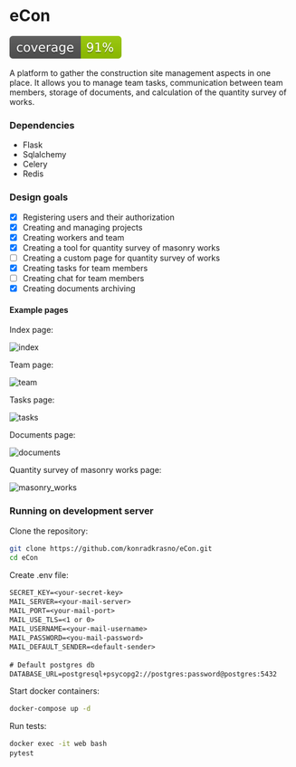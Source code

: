 # eCon
![Alt text](./coverage.svg)

A platform to gather the construction site management aspects in one place.
It allows you to manage team tasks, communication between team members,
storage of documents, and calculation of the quantity survey of works.

### Dependencies
* Flask
* Sqlalchemy
* Celery
* Redis

### Design goals
- [x] Registering users and their authorization
- [x] Creating and managing projects
- [x] Creating workers and team
- [x] Creating a tool for quantity survey of masonry works
- [ ] Creating a custom page for quantity survey of works
- [x] Creating tasks for team members
- [ ] Creating chat for team members
- [x] Creating documents archiving

#### Example pages

Index page:

![index](https://user-images.githubusercontent.com/55924004/106360787-c9bf7780-631a-11eb-9985-73ab18dee188.png)

Team page:

![team](https://user-images.githubusercontent.com/55924004/106360790-caf0a480-631a-11eb-8d85-88110e43d1ed.PNG)

Tasks page:

![tasks](https://user-images.githubusercontent.com/55924004/106360973-b6f97280-631b-11eb-8b4f-12c616a6ad2c.png)

Documents page:

![documents](https://user-images.githubusercontent.com/55924004/106360786-c926e100-631a-11eb-8584-a126d3e60506.png)

Quantity survey of masonry works page:

![masonry_works](https://user-images.githubusercontent.com/55924004/106360933-78fc4e80-631b-11eb-9831-59d8775d1aa9.PNG)

### Running on development server
Clone the repository:
```bash
git clone https://github.com/konradkrasno/eCon.git
cd eCon
```
Create .env file:
```
SECRET_KEY=<your-secret-key>
MAIL_SERVER=<your-mail-server>
MAIL_PORT=<your-mail-port>
MAIL_USE_TLS=<1 or 0>
MAIL_USERNAME=<your-mail-username>
MAIL_PASSWORD=<you-mail-password>
MAIL_DEFAULT_SENDER=<default-sender>

# Default postgres db
DATABASE_URL=postgresql+psycopg2://postgres:password@postgres:5432
```
Start docker containers:
```bash
docker-compose up -d
```
Run tests:
```bash
docker exec -it web bash
pytest
```
